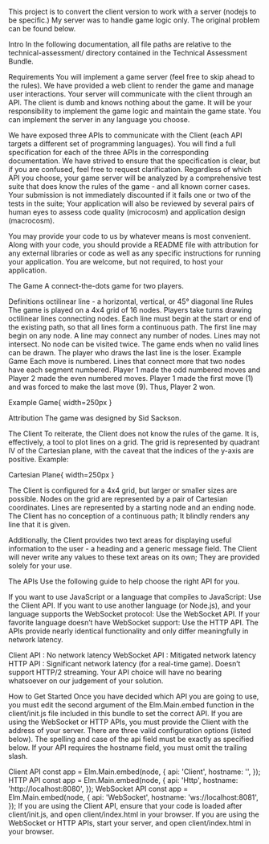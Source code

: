 This project is to convert the client version to work with a server (nodejs to be specific.) My server was to handle game logic only. The original problem can be found below.

Intro
In the following documentation, all file paths are relative to the technical-assessment/ directory contained in the Technical Assessment Bundle.

Requirements
You will implement a game server (feel free to skip ahead to the rules). We have provided a web client to render the game and manage user interactions. Your server will communicate with the client through an API. The client is dumb and knows nothing about the game. It will be your responsibility to implement the game logic and maintain the game state. You can implement the server in any language you choose.

We have exposed three APIs to communicate with the Client (each API targets a different set of programming languages). You will find a full specification for each of the three APIs in the corresponding documentation. We have strived to ensure that the specification is clear, but if you are confused, feel free to request clarification. Regardless of which API you choose, your game server will be analyzed by a comprehensive test suite that does know the rules of the game - and all known corner cases. Your submission is not immediately discounted if it fails one or two of the tests in the suite; Your application will also be reviewed by several pairs of human eyes to assess code quality (microcosm) and application design (macrocosm).

You may provide your code to us by whatever means is most convenient. Along with your code, you should provide a README file with attribution for any external libraries or code as well as any specific instructions for running your application. You are welcome, but not required, to host your application.

The Game
A connect-the-dots game for two players.

Definitions
octilinear line - a horizontal, vertical, or 45° diagonal line
Rules
The game is played on a 4x4 grid of 16 nodes.
Players take turns drawing octilinear lines connecting nodes.
Each line must begin at the start or end of the existing path, so that all lines form a continuous path.
The first line may begin on any node.
A line may connect any number of nodes.
Lines may not intersect.
No node can be visited twice.
The game ends when no valid lines can be drawn.
The player who draws the last line is the loser.
Example Game
Each move is numbered. Lines that connect more that two nodes have each segment numbered. Player 1 made the odd numbered moves and Player 2 made the even numbered moves. Player 1 made the first move (1) and was forced to make the last move (9). Thus, Player 2 won.

Example Game{ width=250px }

Attribution
The game was designed by Sid Sackson.

The Client
To reiterate, the Client does not know the rules of the game. It is, effectively, a tool to plot lines on a grid. The grid is represented by quadrant IV of the Cartesian plane, with the caveat that the indices of the y-axis are positive. Example:

Cartesian Plane{ width=250px }

The Client is configured for a 4x4 grid, but larger or smaller sizes are possible. Nodes on the grid are represented by a pair of Cartesian coordinates. Lines are represented by a starting node and an ending node. The Client has no conception of a continuous path; It blindly renders any line that it is given.

Additionally, the Client provides two text areas for displaying useful information to the user - a heading and a generic message field. The Client will never write any values to these text areas on its own; They are provided solely for your use.

The APIs
Use the following guide to help choose the right API for you.

If you want to use JavaScript or a language that compiles to JavaScript: Use the Client API.
If you want to use another language (or Node.js), and your language supports the WebSocket protocol: Use the WebSocket API.
If your favorite language doesn’t have WebSocket support: Use the HTTP API.
The APIs provide nearly identical functionality and only differ meaningfully in network latency.

Client API : No network latency
WebSocket API : Mitigated network latency
HTTP API : Significant network latency (for a real-time game). Doesn’t support HTTP/2 streaming.
Your API choice will have no bearing whatsoever on our judgement of your solution.

How to Get Started
Once you have decided which API you are going to use, you must edit the second argument of the Elm.Main.embed function in the client/init.js file included in this bundle to set the correct API. If you are using the WebSocket or HTTP APIs, you must provide the Client with the address of your server. There are three valid configuration options (listed below). The spelling and case of the api field must be exactly as specified below. If your API requires the hostname field, you must omit the trailing slash.

Client API
const app = Elm.Main.embed(node, {
    api: 'Client',
    hostname: '',
});
HTTP API
const app = Elm.Main.embed(node, {
    api: 'Http',
    hostname: 'http://localhost:8080',
});
WebSocket API
const app = Elm.Main.embed(node, {
    api: 'WebSocket',
    hostname: 'ws://localhost:8081',
});
If you are using the Client API, ensure that your code is loaded after client/init.js, and open client/index.html in your browser. If you are using the WebSocket or HTTP APIs, start your server, and open client/index.html in your browser.